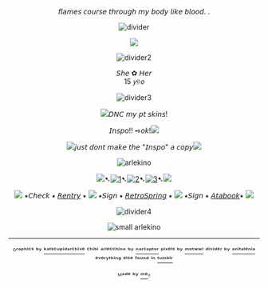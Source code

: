 <div align="center">
  
𝘧𝘭𝘢𝘮𝘦𝘴 𝘤𝘰𝘶𝘳𝘴𝘦 𝘵𝘩𝘳𝘰𝘶𝘨𝘩 𝘮𝘺 𝘣𝘰𝘥𝘺 𝘭𝘪𝘬𝘦 𝘣𝘭𝘰𝘰𝘥. .
  
![divider](https://64.media.tumblr.com/5b956bf379aebf03fb742e3cecfb02b6/384875cc12ff4362-bb/s2048x3072/a0ac4461da6c2e1b57615647f0bb0b61728ea19b.pnj)

<p align="center">
  <img src="https://64.media.tumblr.com/31ce3b50757763c70344250314b4f5bd/79c02e7422b6e32b-ec/s1280x1920/11f3933be11d67f573cd0734896d8ad201247d02.pnj"/>
</p>

<div align="center">

![divider2](https://64.media.tumblr.com/6d412bfad5b023bf7ca0e420b56e341d/384875cc12ff4362-b0/s640x960/b05f170bc331b9b744c22b0736413616ef9a3b20.pnj)

<div align="center">𝘚𝘩𝘦 ✿ 𝘏𝘦𝘳
<div align="center">15 𝘺୭𝘰


![divider3](https://64.media.tumblr.com/72e8f1bbfd8ebe88167690fbdce33d51/384875cc12ff4362-d9/s400x600/a7e43eef77442a9f549d219dacd24f25ec95ae4a.pnj)
<p align="center">
 

![](https://64.media.tumblr.com/3d4027430b2937147a296e3eb10d527e/91f74bd9989039ae-bb/s75x75_c1/a7047e96d71f12155634c10ba250ac8d2042f33b.gifv)𝘋𝘕𝘊 𝘮𝘺 𝘱𝘵 𝘴𝘬𝘪𝘯𝘴!

𝘐𝘯𝘴𝘱𝘰!! ➺𝘰𝘬!![](https://64.media.tumblr.com/f719de74748a655c0491a1335637bad2/91f74bd9989039ae-3e/s75x75_c1/ac935e8b9892d961b71d4ec72da825a7e46524c2.gifv)

![](https://64.media.tumblr.com/b6f6b55542d1f1d536f450bc5042736e/91f74bd9989039ae-8c/s75x75_c1/640ee6330595f47dd9d6a52090162df0573083b3.gifv)𝘫𝘶𝘴𝘵 𝘥𝘰𝘯𝘵 𝘮𝘢𝘬𝘦 𝘵𝘩𝘦 "𝘐𝘯𝘴𝘱𝘰" 𝘢 𝘤𝘰𝘱𝘺![](https://64.media.tumblr.com/453a73ac5f55e585d9bbbbc94b4acdba/91f74bd9989039ae-84/s75x75_c1/7b59f9f7da1c6cc5f78e76e934dbbf9f81541ca7.gifv)

![arlekino](https://64.media.tumblr.com/76301e2a75fed7f298e29437b8bc401a/79c02e7422b6e32b-69/s100x200/7cce3f4a5de90c92c8740bbe60451ffb978b97b1.pnj)


![](https://64.media.tumblr.com/7cd9cb830eaff859b6bc538f02c1167c/91f74bd9989039ae-4f/s75x75_c1/17ed5731d26587e7c57aee0f7c5b270db2fde145.gifv)➷[![1](https://64.media.tumblr.com/63da2be9792f54be1a7cc71e47818bd0/828870b2d99689c2-b1/s75x75_c1/72514a3f363f3701c3bb830c89ce5d3a555aa3cf.pnj)](https://rentry.co/linkrose)➷[![2](https://64.media.tumblr.com/e15cdc53fe9810a04873f876f09a57e9/828870b2d99689c2-db/s75x75_c1/703fb8a8389c30b88b84ce08b67049e8891c9c70.pnj)](https://rentry.co/marchthefontain)➷[![3](https://64.media.tumblr.com/022a22573d89c8013404b4fcb91ab53f/828870b2d99689c2-53/s75x75_c1/dfaa245137fc6a286a52aad01fdd3d65574bdda9.pnj)](https://rentry.co/byiInts)➷![](https://64.media.tumblr.com/7cd9cb830eaff859b6bc538f02c1167c/91f74bd9989039ae-4f/s75x75_c1/17ed5731d26587e7c57aee0f7c5b270db2fde145.gifv)

![](https://64.media.tumblr.com/ef4f90e2fce22df75b2999f50020f58c/91f74bd9989039ae-b3/s75x75_c1/1c9b9f71e3da6b7f6fd2d072beeec0ace7790c8b.gifv) ⭑𝘊𝘩𝘦𝘤𝘬 ⭑ [𝘙𝘦𝘯𝘵𝘳𝘺](https://rentry.co/FurinaTheFontaine) ⭑  ![](https://64.media.tumblr.com/834a4d05975430e9f2ce2edc31e3b60b/91f74bd9989039ae-80/s75x75_c1/a6b1627af7457726e91d2812bcc10e07e4dc2c1f.gifv) ⭑𝘚𝘪𝘨𝘯 ⭑ [𝘙𝘦𝘵𝘳𝘰𝘚𝘱𝘳𝘪𝘯𝘨](https://retrospring.net/@FurinaTheFontain) ⭑  ![](https://64.media.tumblr.com/ef4f90e2fce22df75b2999f50020f58c/91f74bd9989039ae-b3/s75x75_c1/1c9b9f71e3da6b7f6fd2d072beeec0ace7790c8b.gifv) ⭑𝘚𝘪𝘨𝘯 ⭑ [𝘈𝘵𝘢𝘣𝘰𝘰𝘬](https://furinathefountain.atabook.org/)⭑ ![](https://64.media.tumblr.com/834a4d05975430e9f2ce2edc31e3b60b/91f74bd9989039ae-80/s75x75_c1/a6b1627af7457726e91d2812bcc10e07e4dc2c1f.gifv)

![divider4](https://64.media.tumblr.com/72e8f1bbfd8ebe88167690fbdce33d51/384875cc12ff4362-d9/s400x600/a7e43eef77442a9f549d219dacd24f25ec95ae4a.pnj)


![small arlekino](https://64.media.tumblr.com/742b1329e4e4756ee6223dee1c0f77c7/392d767f229b066b-43/s100x200/bfb2708305536808484222bea05661f0788cda90.pnj)

---
ᴳʳᵃᵖʰⁱᶜˢ ᵇʸ [ᵏᵃᵗˢᶜᵘᵖⁱᵈᵃʳᶜʰⁱᵛᵉ](https://www.tumblr.com/katscupidarchive) ᶜʰⁱᵇⁱ ᵃʳˡᵉᶜᶜʰⁱⁿᵒ ᵇʸ [ⁿᵃʳᶜᵃᵖᵗᵒʳ](https://www.tumblr.com/narcaptor) ᵖⁱˣᵉˡˢ ᵇʸ [ᵐᵒᵗʷʷˡ](https://www.tumblr.com/motwwl) ᵈⁱᵛⁱᵈᵉʳ ᵇʸ [ᵃⁿⁱᵗᵃˡᵉⁿⁱᵃ](https://www.tumblr.com/anitalenia) ᵉᵛᵉʳʸᵗʰⁱⁿᵍ ᵉˡˢᵉ ᶠᵒᵘⁿᵈ ⁱⁿ  [ᵗᵘᵐᵇˡʳ](https://www.tumblr.com)

ᴹᵃᵈᵉ ᵇʸ [ᵐᵉ](https://github.com/FurinaTheFountain)ᵎᵎ
